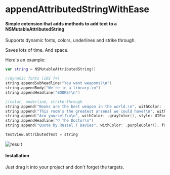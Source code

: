 # appendAttributedStringWithEase 

#### Simple extension that adds methods to add text to a NSMutableAttributedString

Supports dynamic fonts, colors, underlines and strike through.

Saves lots of time. And space.

Here's an example:

```swift
var string = NSMutableAttributedString()

//dynamic fonts (iOS 7+)
string.appendSubheadline("You want weapons?\n")
string.appendBody("We're in a library.\n")
string.appendHeadline("BOOKS!\n")

//color, underline, strike-through
string.append("Books are the best weapon in the world.\n", withColor: .brownColor(), andStyle: UIFontTextStyleHeadline)
string.append("This room's the greatest arsenal we could have!\n", withColor: .orangeColor(), andFont: UIFont(name: "Georgia", size: 20)!)
string.append("Arm yourself\n\n", withColor: .grayColor(), style: UIFontTextStyleHeadline, andUnderlineStyle: NSUnderlineStyle.StyleThick)
string.appendHeadline("© The Doctor\n")
string.append("Quote by Russel T Davies", withColor: .purpleColor(), font: UIFont(name: "Georgia", size: 15)!, andStrikeThroughStyle: NSUnderlineStyle.StyleSingle)

textView.attributedText = string
```

![result](https://github.com/ysoftware/appendAttributedStringWithEase/blob/master/image.png?raw=true)

#### Installation

Just drag it into your project and don't forget the targets.

